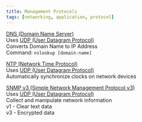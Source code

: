 ```yaml
---
title: Management Protocols
tags: [networking, application, protocol]
---
```


<u>DNS (Domain Name Server)</u>  
Uses [UDP (User Datagram Protocol)](../4%20-%20Transport%20Layer%20Protocols/UDP%20%28User%20Datagram%20Protocol%29.md)  
Converts Domain Name to IP Address  
Command: `nslookup [domain-name]`

<u>NTP (Network Time Protocol)</u>  
Uses [UDP (User Datagram Protocol)](../4%20-%20Transport%20Layer%20Protocols/UDP%20%28User%20Datagram%20Protocol%29.md)  
Automatically synchronize clocks on network devices

<u>SNMP v3 (Simple Network Management Protocol v3)</u>  
Uses [UDP (User Datagram Protocol)](../4%20-%20Transport%20Layer%20Protocols/UDP%20%28User%20Datagram%20Protocol%29.md)  
Collect and manipulate network information  
v1 - Clear text data  
v3 - Encrypted data